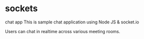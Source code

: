 # sockets

chat app
This is sample chat application using Node JS & socket.io

Users can chat in realtime across various meeting rooms.
